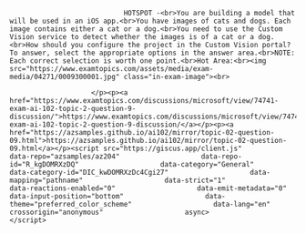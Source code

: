 <p class="card-text">
							
								HOTSPOT -<br>You are building a model that will be used in an iOS app.<br>You have images of cats and dogs. Each image contains either a cat or a dog.<br>You need to use the Custom Vision service to detect whether the images is of a cat or a dog.<br>How should you configure the project in the Custom Vision portal? To answer, select the appropriate options in the answer area.<br>NOTE: Each correct selection is worth one point.<br>Hot Area:<br><img src="https://www.examtopics.com/assets/media/exam-media/04271/0009300001.jpg" class="in-exam-image"><br>
							
						</p><p><a href="https://www.examtopics.com/discussions/microsoft/view/74741-exam-ai-102-topic-2-question-9-discussion/">https://www.examtopics.com/discussions/microsoft/view/74741-exam-ai-102-topic-2-question-9-discussion/</a></p><p><a href="https://azsamples.github.io/ai102/mirror/topic-02-question-09.html">https://azsamples.github.io/ai102/mirror/topic-02-question-09.html</a></p><script src="https://giscus.app/client.js"                    data-repo="azsamples/az204"                    data-repo-id="R_kgDOMRXzDQ"                    data-category="General"                    data-category-id="DIC_kwDOMRXzDc4Cgi27"                    data-mapping="pathname"                    data-strict="1"                    data-reactions-enabled="0"                    data-emit-metadata="0"                    data-input-position="bottom"                    data-theme="preferred_color_scheme"                    data-lang="en"                    crossorigin="anonymous"                    async>                    </script>